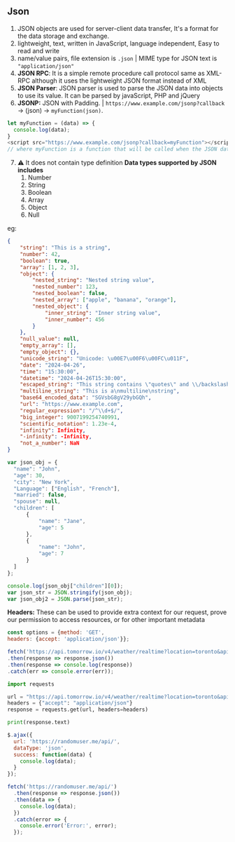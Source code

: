 ## Json
1. JSON objects are used for server-client data transfer, It's a format for the data storage and exchange.
2. lightweight, text, written in JavaScript, language independent, Easy to read and write
3. name/value pairs, file extension is `.json` | MIME type for JSON text is `"application/json"`
4. **JSON RPC**: It is a simple remote procedure call protocol same as XML-RPC although it uses the lightweight JSON format instead of XML
5. **JSON Parser**: JSON parser is used to parse the JSON data into objects to use its value. It can be parsed by javaScript, PHP and jQuery
6. **JSONP:** JSON with Padding. | `https://www.example.com/jsonp?callback` -> (json) -> `myFunction(json)`.
```js
let myFunction = (data) => {
  console.log(data);
}
<script src="https://www.example.com/jsonp?callback=myFunction"></script>
// where myFunction is a function that will be called when the JSON data is loaded

```
7. ⚠️ It does not contain type definition
**Data types supported by JSON includes**
    1. Number
    1. String
    1. Boolean
    1. Array
    1. Object
    1. Null

eg:
```json
{
    "string": "This is a string",
    "number": 42,
    "boolean": true,
    "array": [1, 2, 3],
    "object": {
        "nested_string": "Nested string value",
        "nested_number": 123,
        "nested_boolean": false,
        "nested_array": ["apple", "banana", "orange"],
        "nested_object": {
            "inner_string": "Inner string value",
            "inner_number": 456
        }
    },
    "null_value": null,
    "empty_array": [],
    "empty_object": {},
    "unicode_string": "Unicode: \u00E7\u00F6\u00FC\u011F",
    "date": "2024-04-26",
    "time": "15:30:00",
    "datetime": "2024-04-26T15:30:00",
    "escaped_string": "This string contains \"quotes\" and \\/backslashes\\/",
    "multiline_string": "This is a\nmultiline\nstring",
    "base64_encoded_data": "SGVsbG8gV29ybGQh",
    "url": "https://www.example.com",
    "regular_expression": "/^\\d+$/",
    "big_integer": 9007199254740991,
    "scientific_notation": 1.23e-4,
    "infinity": Infinity,
    "-infinity": -Infinity,
    "not_a_number": NaN
}

```
```js
var json_obj = {
  "name": "John",
  "age": 30,
  "city": "New York",
  "Language": ["English", "French"],
  "married": false,
  "spouse": null,
  "children": [
      {
          "name": "Jane",
          "age": 5
      },
      {
          "name": "John",
          "age": 7
      }
  ]
};

console.log(json_obj["children"][0]);
var json_str = JSON.stringify(json_obj);
var json_obj2 = JSON.parse(json_str);
```


**Headers:** These can be used to provide extra context for our request, prove our permission to access resources, or for other important metadata
```js
const options = {method: 'GET',
headers: {accept: 'application/json'}};

fetch('https://api.tomorrow.io/v4/weather/realtime?location=toronto&apikey=XXX, options)
.then(response => response.json())
.then(response => console.log(response))
.catch(err => console.error(err));
```
```py
import requests

url = "https://api.tomorrow.io/v4/weather/realtime?location=toronto&apikey=XXX"
headers = {"accept": "application/json"}
response = requests.get(url, headers=headers)

print(response.text)
```
```js
$.ajax({
  url: 'https://randomuser.me/api/',
  dataType: 'json',
  success: function(data) {
    console.log(data);
  }
});

fetch('https://randomuser.me/api/')
  .then(response => response.json())
  .then(data => {
    console.log(data);
  })
  .catch(error => {
    console.error('Error:', error);
  });
```